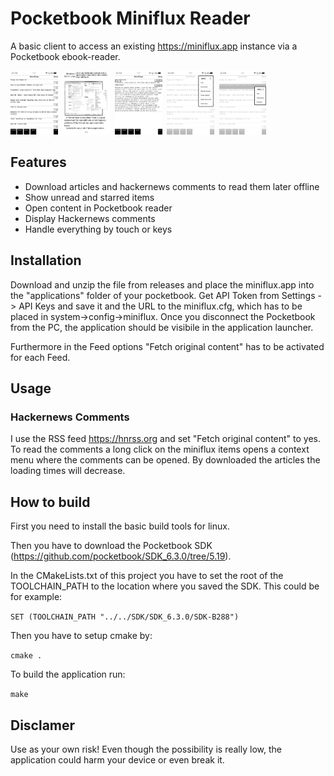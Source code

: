 # Pocketbook Miniflux Reader
A basic client to access an existing https://miniflux.app instance via a Pocketbook ebook-reader. 

<img src="/screenshots/minifluxScreen.bmp" width="15%" height="15%">&nbsp;&nbsp;<img src="/screenshots/ContentView.bmp" width="15%" height="15%">&nbsp;&nbsp;<img src="/screenshots/HnCommentView.bmp" width="15%" height="15%">&nbsp;&nbsp;<img src="/screenshots/mainMenu.bmp" width="15%" height="15%">&nbsp;&nbsp;<img src="/screenshots/contextMenu.bmp" width="15%" height="15%">

## Features

* Download articles and hackernews comments to read them later offline
* Show unread and starred items
* Open content in Pocketbook reader
* Display Hackernews comments
* Handle everything by touch or keys

## Installation
Download and unzip the file from releases and place the miniflux.app into the "applications" folder of your pocketbook. 
Get API Token from Settings -> API Keys and save it and the URL to the miniflux.cfg, which has to be placed in system->config->miniflux.
Once you disconnect the Pocketbook from the PC, the application should be visibile in the application launcher.


Furthermore in the Feed options "Fetch original content" has to be activated for each Feed.

## Usage

### Hackernews Comments
I use the RSS feed https://hnrss.org and set "Fetch original content" to yes. To read the comments a long click on the miniflux items opens a context menu where the comments can be opened. By downloaded the articles the loading times will decrease.

## How to build

First you need to install the basic build tools for linux.

Then you have to download the Pocketbook SDK (https://github.com/pocketbook/SDK_6.3.0/tree/5.19).

In the CMakeLists.txt of this project you have to set the root of the TOOLCHAIN_PATH to the location where you saved the SDK. 
This could be for example:

`SET (TOOLCHAIN_PATH "../../SDK/SDK_6.3.0/SDK-B288")`

Then you have to setup cmake by:

`cmake .`

To build the application run:

`make` 

## Disclamer
Use as your own risk! 
Even though the possibility is really low, the application could harm your device or even break it.
